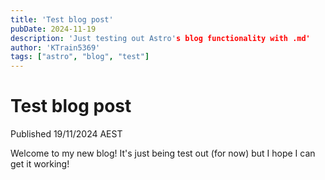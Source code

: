 ```yaml
---
title: 'Test blog post'
pubDate: 2024-11-19
description: 'Just testing out Astro's blog functionality with .md'
author: 'KTrain5369'
tags: ["astro", "blog", "test"]
---
```


# Test blog post

Published 19/11/2024 AEST

Welcome to my new blog! It's just being test out (for now) but I hope I can get it working!